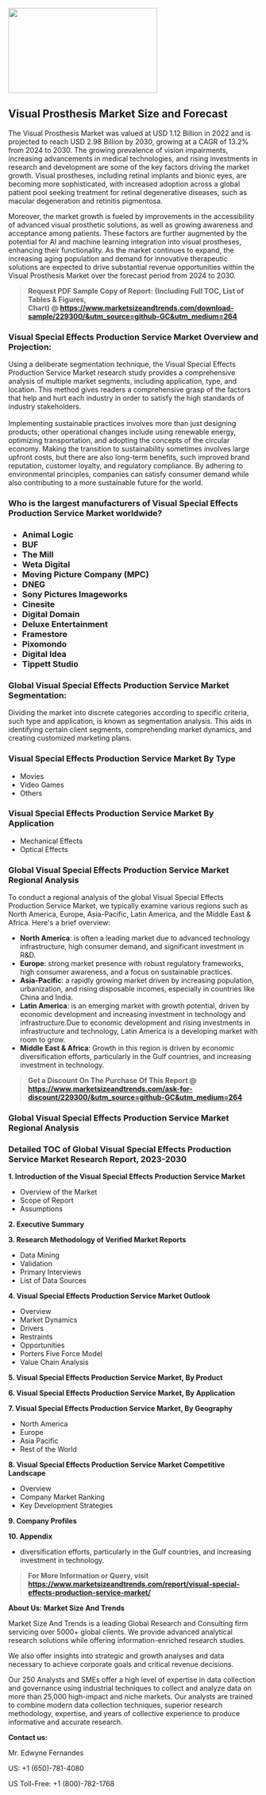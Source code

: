 <p><img class="alignnone size-medium wp-image-20088" src="https://ffe5etoiles.com/wp-content/uploads/2024/12/MST1-300x171.png" alt="" width="300" height="171" /></p><h2>Visual Prosthesis Market Size and Forecast</h2><p>The Visual Prosthesis Market was valued at USD 1.12 Billion in 2022 and is projected to reach USD 2.98 Billion by 2030, growing at a CAGR of 13.2% from 2024 to 2030. The growing prevalence of vision impairments, increasing advancements in medical technologies, and rising investments in research and development are some of the key factors driving the market growth. Visual prostheses, including retinal implants and bionic eyes, are becoming more sophisticated, with increased adoption across a global patient pool seeking treatment for retinal degenerative diseases, such as macular degeneration and retinitis pigmentosa.</p><p>Moreover, the market growth is fueled by improvements in the accessibility of advanced visual prosthetic solutions, as well as growing awareness and acceptance among patients. These factors are further augmented by the potential for AI and machine learning integration into visual prostheses, enhancing their functionality. As the market continues to expand, the increasing aging population and demand for innovative therapeutic solutions are expected to drive substantial revenue opportunities within the Visual Prosthesis Market over the forecast period from 2024 to 2030.</p></p><blockquote id="" class=""><strong>Request PDF Sample Copy of Report: (Including Full TOC, List of Tables &amp; Figures, Chart)&nbsp;@&nbsp;<strong><a href="https://www.marketsizeandtrends.com/download-sample/229300/&utm_source=github-GC&utm_medium=264" target="_blank">https://www.marketsizeandtrends.com/download-sample/229300/&utm_source=github-GC&utm_medium=264</a></strong></strong></blockquote><h3 id="" class="">Visual Special Effects Production Service Market&nbsp;Overview and Projection:</h3><p id="" class="">Using a deliberate segmentation technique, the Visual Special Effects Production Service Market research study provides a comprehensive analysis of multiple market segments, including application, type, and location. This method gives readers a comprehensive grasp of the factors that help and hurt each industry in order to satisfy the high standards of industry stakeholders. <br /> <br />Implementing sustainable practices involves more than just designing products; other operational changes include using renewable energy, optimizing transportation, and adopting the concepts of the circular economy. Making the transition to sustainability sometimes involves large upfront costs, but there are also long-term benefits, such improved brand reputation, customer loyalty, and regulatory compliance. By adhering to environmental principles, companies can satisfy consumer demand while also contributing to a more sustainable future for the world.</p><h3 id="" class="">Who is the largest manufacturers of&nbsp;Visual Special Effects Production Service Market worldwide?</h3><h3 class=""><p><ul><li>Animal Logic </li><li> BUF </li><li> The Mill </li><li> Weta Digital </li><li> Moving Picture Company (MPC) </li><li> DNEG </li><li> Sony Pictures Imageworks </li><li> Cinesite </li><li> Digital Domain </li><li> Deluxe Entertainment </li><li> Framestore </li><li> Pixomondo </li><li> Digital Idea </li><li> Tippett Studio</li></ul></p></h3><h3 id="" class="">Global&nbsp;Visual Special Effects Production Service Market Segmentation:</h3><p id="" class="">Dividing the market into discrete categories according to specific criteria, such type and application, is known as segmentation analysis. This aids in identifying certain client segments, comprehending market dynamics, and creating customized marketing plans.</p><h3 id="" class="">Visual Special Effects Production Service Market&nbsp;By Type</h3><p><p><ul><li>Movies</li><li> Video Games</li><li> Others</p></li></ul></p></p><h3 id="" class="">Visual Special Effects Production Service Market&nbsp;By Application</h3><p class=""><p><ul><li>Mechanical Effects</li><li> Optical Effects</li></ul></p></p><h3 id="" class="">Global Visual Special Effects Production Service Market Regional Analysis</h3><p id="" class="">To conduct a regional analysis of the global Visual Special Effects Production Service Market, we typically examine various regions such as North America, Europe, Asia-Pacific, Latin America, and the Middle East &amp; Africa. Here's a brief overview:</p><ul><li><strong>North America</strong>: is often a leading market due to advanced technology infrastructure, high consumer demand, and significant investment in R&amp;D.</li><li><strong>Europe</strong>: strong market presence with robust regulatory frameworks, high consumer awareness, and a focus on sustainable practices.</li><li><strong>Asia-Pacific</strong>: a rapidly growing market driven by increasing population, urbanization, and rising disposable incomes, especially in countries like China and India.</li><li><strong>Latin America</strong>: is an emerging market with growth potential, driven by economic development and increasing investment in technology and infrastructure.Due to economic development and rising investments in infrastructure and technology, Latin America is a developing market with room to grow.</li><li><strong>Middle East &amp; Africa</strong>: Growth in this region is driven by economic diversification efforts, particularly in the Gulf countries, and increasing investment in technology.</li></ul><blockquote id="" class=""><strong>Get a Discount On The Purchase Of This Report @ <strong><a href="https://www.marketsizeandtrends.com/ask-for-discount/229300/&utm_source=github-GC&utm_medium=264" target="_blank">https://www.marketsizeandtrends.com/ask-for-discount/229300/&utm_source=github-GC&utm_medium=264</a></strong></strong></blockquote><h3 id="" class="">Global Visual Special Effects Production Service Market Regional Analysis</h3><h3 id="" class="">Detailed TOC of Global Visual Special Effects Production Service Market Research Report, 2023-2030</h3><p id="" class=""><strong>1. Introduction of the Visual Special Effects Production Service Market</strong></p><ul><li>Overview of the Market</li><li>Scope of Report</li><li>Assumptions</li></ul><p id="" class=""><strong>2. Executive Summary</strong></p><p id="" class=""><strong>3. Research Methodology of Verified Market Reports</strong></p><ul><li>Data Mining</li><li>Validation</li><li>Primary Interviews</li><li>List of Data Sources</li></ul><p id="" class=""><strong>4. Visual Special Effects Production Service Market Outlook</strong></p><ul><li>Overview</li><li>Market Dynamics</li><li>Drivers</li><li>Restraints</li><li>Opportunities</li><li>Porters Five Force Model</li><li>Value Chain Analysis</li></ul><p id="" class=""><strong>5. Visual Special Effects Production Service Market, By Product</strong></p><p id="" class=""><strong>6. Visual Special Effects Production Service Market, By Application</strong></p><p id="" class=""><strong>7. Visual Special Effects Production Service Market, By Geography</strong></p><ul><li>North America</li><li>Europe</li><li>Asia Pacific</li><li>Rest of the World</li></ul><p id="" class=""><strong>8. Visual Special Effects Production Service Market Competitive Landscape</strong></p><ul><li>Overview</li><li>Company Market Ranking</li><li>Key Development Strategies</li></ul><p id="" class=""><strong>9. Company Profiles</strong></p><p id="" class=""><strong>10. Appendix</strong></p><ul><li>diversification efforts, particularly in the Gulf countries, and increasing investment in technology.</li></ul><blockquote id="" class=""><strong>For More Information or Query, visit <strong><strong><a href="https://www.marketsizeandtrends.com/report/visual-special-effects-production-service-market/" target="_blank">https://www.marketsizeandtrends.com/report/visual-special-effects-production-service-market/</a></strong></strong></strong></blockquote><p id="" class=""><strong>About Us: Market Size And Trends</strong></p><p id="" class="">Market Size And Trends is a leading Global Research and Consulting firm servicing over 5000+ global clients. We provide advanced analytical research solutions while offering information-enriched research studies.</p><p id="" class="">We also offer insights into strategic and growth analyses and data necessary to achieve corporate goals and critical revenue decisions.</p><p id="" class="">Our 250 Analysts and SMEs offer a high level of expertise in data collection and governance using industrial techniques to collect and analyze data on more than 25,000 high-impact and niche markets. Our analysts are trained to combine modern data collection techniques, superior research methodology, expertise, and years of collective experience to produce informative and accurate research.</p><p id="" class=""><strong>Contact us:</strong></p><p id="" class="">Mr. Edwyne Fernandes</p><p id="" class="">US: +1 (650)-781-4080</p><p id="" class="">US Toll-Free: +1 (800)-782-1768</p>
